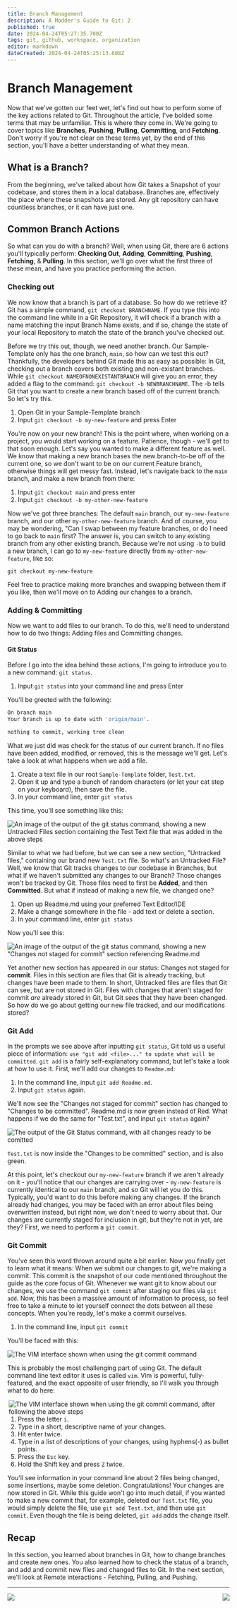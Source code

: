```yaml
---
title: Branch Management
description: A Modder's Guide to Git: 2
published: true
date: 2024-04-24T05:27:35.700Z
tags: git, github, workspace, organization
editor: markdown
dateCreated: 2024-04-24T05:25:13.608Z
---
```


# Branch Management
Now that we've gotten our feet wet, let's find out how to perform some of the key actions related to Git. Throughout the article, I've bolded some terms that may be unfamiliar. This is where they come in. We're going to cover topics like **Branches**, **Pushing**, **Pulling**, **Committing**, and **Fetching**. Don't worry if you're not clear on these terms yet, by the end of this section, you'll have a better understanding of what they mean.

## What is a Branch?
From the beginning, we've talked about how Git takes a Snapshot of your codebase, and stores them in a local database. Branches are, effectively the place where these snapshots are stored. Any git repository can have countless branches, or it can have just one.

## Common Branch Actions
So what can you do with a branch? Well, when using Git, there are 6 actions you'll typically perform: **Checking Out**, **Adding**, **Committing**, **Pushing**, **Fetching**, & **Pulling**. In this section, we'll go over what the first three of these mean, and have you practice performing the action.

### Checking out
We now know that a branch is part of a database. So how do we retrieve it? Git has a simple command, `git checkout BRANCHNAME`. If you type this into the command line while in a Git Repository, it will check if a branch with a name matching the input Branch Name exists, and if so, change the state of your local Repository to match the state of the branch you've checked out.

Before we try this out, though, we need another branch. Our Sample-Template only has the one branch, `main`, so how can we test this out? Thankfully, the developers behind Git made this as easy as possible: In Git, checking out a branch covers both existing and non-existant branches. While `git checkout NAMEOFNONEXISTANTBRANCH` will give you an error, they added a flag to the command: `git checkout -b NEWBRANCHNAME`. The -b tells Git that you want to create a new branch based off of the current branch. So let's try this.

1. Open Git in your Sample-Template branch
2. Input `git checkout -b my-new-feature` and press Enter

You're now on your new branch! This is the point where, when working on a project, you would start working on a feature. Patience, though - we'll get to that soon enough. Let's say you wanted to make a different feature as well. We know that making a new branch bases the new branch-to-be off of the current one, so we don't want to be on our current Feature branch, otherwise things will get messy fast. Instead, let's navigate back to the `main` branch, and make a new branch from there:

1. Input `git checkout main` and press enter
2. Input `git checkout -b my-other-new-feature`

Now we've got three branches: The default `main` branch, our `my-new-feature` branch, and our other `my-other-new-feature` branch. And of course, you may be wondering, "Can I swap between my feature branches, or do I need to go back to `main` first? The answer is, you can switch to any existing branch from any other existing branch. Because we're not using `-b` to build a new branch, I can go to `my-new-feature` directly from `my-other-new-feature`, like so:

`git checkout my-new-feature`

Feel free to practice making more branches and swapping between them if you like, then we'll move on to Adding our changes to a branch.

### Adding & Committing
Now we want to add files to our branch. To do this, we'll need to understand how to do two things: Adding files and Committing changes. 

#### Git Status
Before I go into the idea behind these actions, I'm going to introduce you to a new command: `git status`. 

1. Input `git status` into your command line and press Enter

You'll be greeted with the following:
```bash
On branch main
Your branch is up to date with 'origin/main'.

nothing to commit, working tree clean
```

What we just did was check for the status of our current branch. If no files have been added, modified, or removed, this is the message we'll get. Let's take a look at what happens when we add a file.

1. Create a text file in our root `Sample-Template` folder, `Test.txt`.
2. Open it up and type a bunch of random characters (or let your cat step on your keyboard), then save the file.
3. In your command line, enter `git status`

This time, you'll see something like this:

![An image of the output of the git status command, showing a new Untracked Files section containing the Test Text file that was added in the above steps](https://github.com/BG3-Community-Library-Team/BG3-Community-Library/blob/main/WikiRes/Git/img/git%20status%202.PNG)

Similar to what we had before, but we can see a new section, "Untracked  files," containing our brand new `Test.txt` file. So what's an Untracked File? Well, we know that Git tracks changes to our codebase in Branches, but what if we haven't submitted any changes to our Branch? Those changes won't be tracked by Git. Those files need to first be **Added**, and then **Committed**. But what if instead of making a new file, we changed one? 

1. Open up Readme.md using your preferred Text Editor/IDE
2. Make a change somewhere in the file - add text or delete a section.
3. In your command line, enter `git status`

Now you'll see this:

![An image of the output of the git status command, showing a new "Changes not staged for commit" section referencing Readme.md](https://github.com/BG3-Community-Library-Team/BG3-Community-Library/blob/main/WikiRes/Git/img/git%20status%203.PNG)

Yet another new section has appeared in our status: Changes not staged for **commit**. Files in this section are files that Git is already tracking, but changes have been made to them. In short, Untracked files are files that Git can see, but are not stored in Git. Files with changes that aren't staged for commit *are* already stored in Git, but Git sees that they have been changed. So how do we go about getting our new file tracked, and our modifications stored?

### Git Add
In the prompts we see above after inputting `git status`, Git told us a useful piece of information: `use "git add <file>..." to update what will be committed`. `git add` is a fairly self-explanatory command, but let's take a look at how to use it. First, we'll add our changes to `Readme.md`:

1. In the command line, input `git add Readme.md`.
2. Input `git status` again.

We'll now see the "Changes not staged for commit" section has changed to "Changes to be committed". Readme.md is now green instead of Red. What happens if we do the same for "Test.txt", and input `git status` again?

![The output of the Git Status command, with all changes ready to be comitted](https://github.com/BG3-Community-Library-Team/BG3-Community-Library/blob/main/WikiRes/Git/img/git%20status%204.PNG)

`Test.txt` is now inside the "Changes to be committed" section, and is also green.

At this point, let's checkout our `my-new-feature` branch if we aren't already on it - you'll notice that our changes are carrying over - `my-new-feature` is currently identical to our `main` branch, and so Git will let you do this. Typically, you'd want to do this before making any changes. If the branch already had changes, you may be faced with an error about files being overwritten instead, but right now, we don't need to worry about that. Our changes are currently staged for inclusion in git, but they're not in yet, are they? First, we need to perform a `git commit`.

### Git Commit
You've seen this word thrown around quite a bit earlier. Now you finally get to learn what it means: When we submit our changes to git, we're making a commit. This commit is the snapshot of our code mentioned throughout the guide as the core focus of Git. Whenever we want git to know about our changes, we use the command `git commit` after staging our files via `git add`. Now, this has been a massive amount of information to process, so feel free to take a minute to let yourself connect the dots between all these concepts. When you're ready, let's make a commit ourselves.

1. In the command line, input `git commit`

You'll be faced with this:

![The VIM interface shown when using the git commit command](https://github.com/BG3-Community-Library-Team/BG3-Community-Library/blob/main/WikiRes/Git/img/git%20commit.PNG)

This is probably the most challenging part of using Git. The default command line text editor it uses is called `vim`. Vim is powerful, fully-featured, and the exact opposite of user friendly, so I'll walk you through what to do here:

<img align="right" alt="The VIM interface shown when using the git commit command, after following the above steps" src="https://github.com/BG3-Community-Library-Team/BG3-Community-Library/blob/main/WikiRes/Git/img/git%20commit%202.PNG">

1. Press the letter `i`.
2. Type in a short, descriptive name of your changes.
3. Hit enter twice.
4. Type in a list of descriptions of your changes, using hyphens(-) as bullet points.
5. Press the `Esc` key.
6. Hold the Shift key and press `Z` twice.

You'll see information in your command line about 2 files being changed, some insertions, maybe some deletion. Congratulations! Your changes are now stored in Git. While this guide won't go into much detail, if you wanted to make a new commit that, for example, deleted our `Test.txt` file, you would simply delete the file, use `git add Test.txt`, and then use `git commit`. Even though the file is being deleted, `git add` adds the change itself.

## Recap
In this section, you learned about branches in Git, how to change branches and create new ones. You also learned how to check the status of a branch, and add and commit new files and changed files to Git. In the next section, we'll look at Remote interactions - Fetching, Pulling, and Pushing.

---


[<img align="left" src="https://img.shields.io/badge/Previous-Working_With_repositories-blue?style=for-the-badge">](/tools/modders-guide-to-git) [<img align="right" src="https://img.shields.io/static/v1?label=Next&message=Remote+Branch+Management&color=2ea44f&style=for-the-badge">](https://github.com/BG3-Community-Library-Team/BG3-Community-Library/wiki/_Modders-Guide-to-Git:-Remote-Branch-Management)
